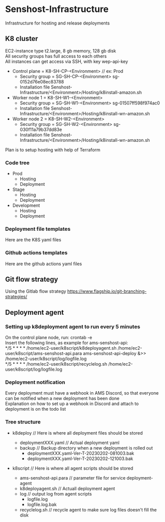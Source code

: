 # Senshost-Infrastructure
Infrastructure for hosting and release deployments

## K8 cluster
EC2-instance type t2.large, 8 gb memory, 128 gb disk \
All security groups has full access to each others \
All instances can get access via SSH, with key wep-api-key 


- Control plane = K8-SH-CP-&lt;Environment&gt; // ex: Prod 
  - Security group = SG-SH-CP-&lt;Environment&gt; sg-0152d76e08ec83788
  - Installation file Senshost-Infrastructure/&lt;Environment&gt;/Hosting/k8install-amazon.sh
- Worker node 1 = K8-SH-W1-&lt;Environment&gt;
  - Security group = SG-SH-W1-&lt;Environment&gt; sg-01507ff598f974ac0 
  - Installation file Senshost-Infrastructure/&lt;Environment&gt;/Hosting/k8install-wn-amazon.sh  
- Worker node 2 = K8-SH-W2-&lt;Environment&gt;
  - Security group = SG-SH-W2-&lt;Environment&gt; sg-030f11a79b37dd83e
  - Installation file Senshost-Infrastructure/&lt;Environment&gt;/Hosting/k8install-wn-amazon.sh    

Plan is to setup hosting with help of Terraform

### Code tree
  - Prod  
    - Hosting
    - Deployment
  - Stage
    - Hosting
    - Deployment
  - Development
    - Hosting
    - Deployment

### Deployment file templates
Here are the K8S yaml files

### Github actions templates
Here are the github actions yaml files

## Git flow strategy
Using the Gitlab flow strategy https://www.flagship.io/git-branching-strategies/

## Deployment agent
### Setting up k8deployment agent to run every 5 minutes
On the control plane node, run: crontab -e \
Insert the following lines, as example for ams-senshost-api: \
*/5 * * * * /home/ec2-user/k8script/k8deployagent.sh /home/ec2-user/k8script/ams-senshost-api.para ams-senshost-api-deploy &>> /home/ec2-user/k8script/log/logfile.log \
*/5 * * * * /home/ec2-user/k8script/recyclelog.sh /home/ec2-user/k8script/log/logfile.log

### Deployment notification
Every deployment must have a webhook in AMS Discord, so that everyone can be notified when a new deployment has been done \
Explanation on how to set up a webhook in Discord and attach to deployment is on the todo list

### Tree structure
- k8deploy // Here is where all deployment files should be stored 
  - deploymentXXX.yaml // Actual deployment yaml 
  - backup // Backup directory when a new deployment is rolled out 
    - deploymentXXX.yaml-Ver-T-20230202-081003.bak 
    - deploymentXXX.yaml-Ver-T-20230202-121003.bak 

- k8script // Here is where all agent scripts should be stored 
  - ams-senshost-api.para // parameter file for service deployment-agent 
  - k8deployagent.sh // Actuall deployment agent 
  - log // output log from agent scripts 
    - logfile.log 
    - logfile.log.bak 
  - recyclelog.sh // recycle agent to make sure log files doesn't fill the disk
